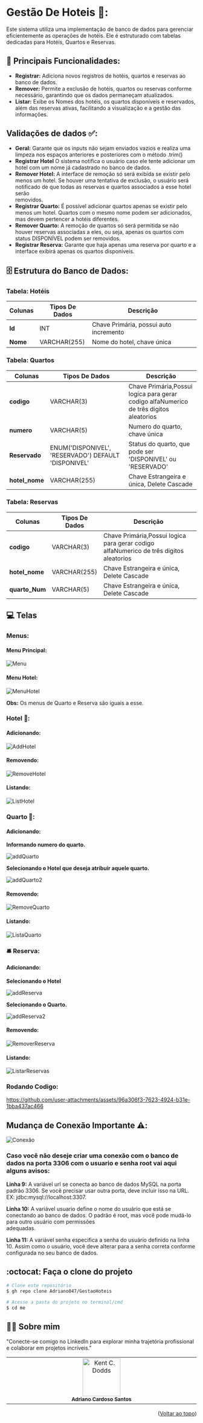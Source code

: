 <a id="readme-top"></a>
# Gestão De Hoteis 🏨:
Este sistema utiliza uma implementação de banco de dados para gerenciar eficientemente as operações de hotéis. Ele é estruturado com tabelas dedicadas para Hotéis, Quartos e Reservas.

## 🔧 Principais Funcionalidades: 
 - **Registrar:** Adiciona novos registros de hotéis, quartos e reservas ao banco de dados.
 - **Remover:** Permite a exclusão de hotéis, quartos ou reservas conforme necessário, garantindo que os dados permaneçam atualizados.
 - **Listar:** Exibe os Nomes dos hotéis, os quartos disponíveis e reservados, além das reservas ativas, facilitando a visualização e a gestão das informações.

## Validações de dados ✅:
- **Geral:** Garante que os inputs não sejam enviados vazios e realiza uma limpeza nos espaços anteriores e posteriores com o método .trim()
- **Registrar Hotel** O sistema notifica o usuário caso ele tente adicionar um hotel com um nome já cadastrado no banco de dados.
- **Remover Hotel:** A interface de remoção só será exibida se existir pelo menos um hotel. Se houver uma tentativa de exclusão, o usuário será notificado de que todas as reservas e quartos associados a esse hotel serão  
    removidos.
- **Registrar Quarto:**  É possível adicionar quartos apenas se existir pelo menos um hotel. Quartos com o mesmo nome podem ser adicionados, mas devem pertencer a hotéis diferentes.
- **Remover Quarto:** A remoção de quartos só será permitida se não houver reservas associadas a eles, ou seja, apenas os quartos com status DISPONÍVEL podem ser removidos.
- **Registrar Reserva:** Garante que haja apenas uma reserva por quarto e a interface exibirá apenas os quartos disponíveis.

## 🗄️ Estrutura do Banco de Dados:
###  Tabela: Hotéis
| Colunas  |  Tipos De Dados  |  Descrição             |
|----------| ---------------- |------------------------|
| **Id**   |       INT        |  Chave Primária, possui auto incremento             |
| **Nome** |  VARCHAR(255)    |  Nome do hotel, chave única                   |

### Tabela: Quartos
| Colunas  |  Tipos De Dados  |  Descrição             |
|----------| ---------------- |------------------------|
| **codigo**     |   VARCHAR(3)          | Chave Primária,Possui logica para gerar codigo alfaNumerico de três digitos aleatorios  |
| **numero**     |  VARCHAR(5)   |  Numero do quarto, chave única                      | 
| **Reservado**  |  ENUM('DISPONIVEL', 'RESERVADO') DEFAULT 'DISPONIVEL'        | Status do quarto, que pode ser 'DISPONIVEL' ou 'RESERVADO'            |
| **hotel_nome** |  VARCHAR(255)   |   Chave Estrangeira e única, Delete Cascade                    |

### Tabela: Reservas
| Colunas  |  Tipos De Dados  |  Descrição             |
|----------| ---------------- |------------------------|
| **codigo**     |  VARCHAR(3)      |  Chave Primária,Possui logica para gerar codigo alfaNumerico de três digitos aleatorios |
| **hotel_nome** |  VARCHAR(255)    |  Chave Estrangeira e única, Delete Cascade                      |
| **quarto_Num** |  VARCHAR(5)     |  Chave Estrangeira e única, Delete Cascade                      |

## 💻 Telas
### Menus:
   #### Menu Principal:
   ![Menu](https://github.com/user-attachments/assets/6ada155f-47d2-49ad-b41d-6160db3496f3)
   #### Menu Hotel:
   ![MenuHotel](https://github.com/user-attachments/assets/ab2df1ec-207c-442e-b445-6c05d3fc288a)
   
   **Obs:** Os menus de Quarto e Reserva são iguais a esse.
### Hotel 🚪:
   #### Adicionando: 
   ![AddHotel](https://github.com/user-attachments/assets/3f35f3af-dec8-40e7-b473-494018f0d005)
   #### Removendo:
   ![RemoveHotel](https://github.com/user-attachments/assets/6f3a21ac-7d39-4b78-94e0-29c3254a3351)
   #### Listando:
   ![ListHotel](https://github.com/user-attachments/assets/8f6bd535-ba24-4908-8e7e-1c5d88704155)

### Quarto 🔑:
   #### Adicionando:
   **Informando numero do quarto.**
   
   ![addQuarto](https://github.com/user-attachments/assets/d3b16b6b-7e71-459a-a731-bcf416dd73aa)
   
   **Selecionando o Hotel que deseja atribuir aquele quarto.**
   
   ![addQuarto2](https://github.com/user-attachments/assets/1e0048fb-4544-4122-9b10-abef8665cdf4)
   #### Removendo: 
   ![RemoveQuarto](https://github.com/user-attachments/assets/82367a00-2871-4c74-9399-a302a1b37dbd)
   #### Listando:
   ![ListaQuarto](https://github.com/user-attachments/assets/cb23cccb-5232-4045-a800-5a294c01a705)


### 🛎️ Reserva:
   #### Adicionando: 
   **Selecionando o Hotel**
   
   ![addReserva](https://github.com/user-attachments/assets/49df026d-3d72-48fa-863a-f3b722cee14b)

   **Selecionando o Quarto.**
   
   ![addReserva2](https://github.com/user-attachments/assets/8ebffd6f-0780-4916-a9a1-edf24dd06e70)
   #### Removendo:
   ![RemoverReserva](https://github.com/user-attachments/assets/6833e18d-b53a-486d-9895-5af4baf332b2)
   #### Listando:
   ![ListarReservas](https://github.com/user-attachments/assets/7ba70ce1-587b-4538-bf1c-a6dfbd4e7b5e)

### Rodando Codigo:
https://github.com/user-attachments/assets/96a306f3-7623-4924-b31e-1bba437ac466

## Mudança de Conexão Importante ⚠️:
![Conexão](https://github.com/user-attachments/assets/a363d006-5b52-4269-9357-1258e12620ea)

### Caso você não deseje criar uma conexão com o banco de dados na porta 3306 com o usuario e senha root vai aqui alguns avisos: 
**Linha 9:** A variável url se conecta ao banco de dados MySQL na porta padrão 3306. Se você precisar usar outra porta, deve incluir isso na URL. EX: jdbc:mysql://localhost:3307.

**Linha 10:** A variável usuario define o nome do usuário que está se conectando ao banco de dados. O padrão é root, mas você pode mudá-lo para outro usuário com permissões  
adequadas.

**Linha 11:** A variável senha especifica a senha do usuário definido na linha 10. Assim como o usuário, você deve alterar para a senha correta conforme configurada no seu banco de dados.

## :octocat: Faça o clone do projeto

```bash
# Clone este repositório
$ gh repo clone Adriano047/GestaoHoteis

# Acesse a pasta do projeto no terminal/cmd
$ cd me

```


## 👨‍🔧 Sobre mim
"Conecte-se comigo no LinkedIn para explorar minha trajetória profissional e colaborar em projetos incríveis."
<table>
  <tbody>
    <tr>
      <td align="center" valign="top" width="14.28%"><a href="https://www.linkedin.com/in/cardosodev047/"><img src="https://media.licdn.com/dms/image/v2/D4D03AQFRff9YjluTHQ/profile-displayphoto-shrink_400_400/profile-displayphoto-shrink_400_400/0/1713879990636?e=2147483647&v=beta&t=AIThEkfC267uJ_bVz5bpXdPbuvQlDzdWdeb4JgeSkxQ" width="100px;" alt="Kent C. Dodds"/><br /><sub><b>Adriano Cardoso Santos</b></sub></a><br />
    </tr>
  </tbody>
</table>

<p align="right">(<a href="#readme-top">Voltar ao topo</a>)</p>
